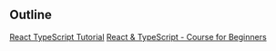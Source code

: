 ## Outline

[React TypeScript Tutorial](https://github.com/jaamiiss/koleksyon/tree/main/rttb)
[React & TypeScript - Course for Beginners](https://github.com/jaamiiss/koleksyon/tree/main/rtcb)